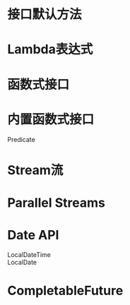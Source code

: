 # 接口默认方法
# Lambda表达式
# 函数式接口
# 内置函数式接口
Predicate
# Stream流
# Parallel Streams
# Date API
LocalDateTime  
LocalDate
# CompletableFuture